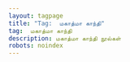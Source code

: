 ```yaml
---
layout: tagpage
title: "Tag:  மகாத்மா காந்தி"
tag:  மகாத்மா காந்தி
description: மகாத்மா காந்தி நூல்கள்
robots: noindex
---
```

